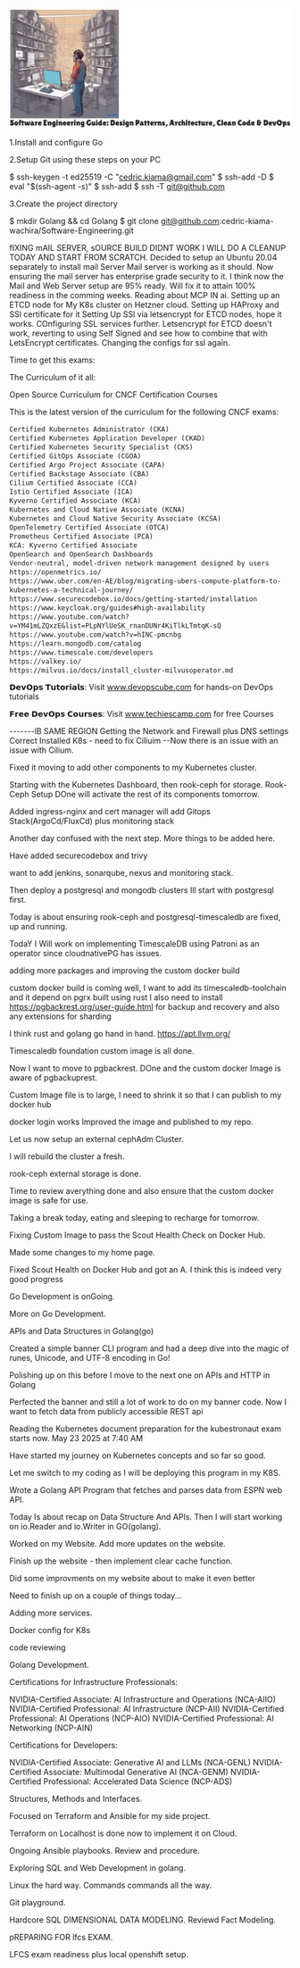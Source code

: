 ![Alt Text](assets/Software-Engineering.png)

1.Install and configure Go 

2.Setup Git using these steps on your PC

$ ssh-keygen -t  ed25519 -C "cedric.kiama@gmail.com"
$ ssh-add -D
$ eval "$(ssh-agent -s)"
$ ssh-add
$ ssh -T git@github.com

3.Create the project directory

$ mkdir Golang && cd Golang
$ git clone git@github.com:cedric-kiama-wachira/Software-Engineering.git

fIXING mAIL SERVER, sOURCE BUILD DIDNT WORK I WILL DO A CLEANUP TODAY AND START FROM SCRATCH.
Decided to setup an Ubuntu 20.04 separately to install mail Server
Mail server is working as it should.
Now ensuring the mail server has enterprise grade security to it.
I think now the Mail and Web Server setup are 95% ready. Will fix it to attain 100% readiness in the comming weeks.
Reading about MCP IN ai.
Setting up an ETCD node for My K8s cluster on Hetzner cloud.
Setting up HAProxy and SSl certificate for it
Setting Up SSl via letsencrypt for ETCD nodes, hope it works.
COnfiguring SSL services further.
Letsencrypt for ETCD doesn't work, reverting to using Self Signed and see how to combine that with LetsEncrypt certificates.
Changing the configs for ssl again.

Time to get this exams:

The Curriculum of it all:

Open Source Curriculum for CNCF Certification Courses

This is the latest version of the curriculum for the following CNCF exams:

    Certified Kubernetes Administrator (CKA)
    Certified Kubernetes Application Developer (CKAD)
    Certified Kubernetes Security Specialist (CKS)
    Certified GitOps Associate (CGOA)
    Certified Argo Project Associate (CAPA)
    Certified Backstage Associate (CBA)
    Cilium Certified Associate (CCA)
    Istio Certified Associate (ICA)
    Kyverno Certified Associate (KCA)
    Kubernetes and Cloud Native Associate (KCNA)
    Kubernetes and Cloud Native Security Associate (KCSA)
    OpenTelemetry Certified Associate (OTCA)
    Prometheus Certified Associate (PCA)
    KCA: Kyverno Certified Associate
    OpenSearch and OpenSearch Dashboards
    Vendor-neutral, model-driven network management designed by users
    https://openmetrics.io/
    https://www.uber.com/en-AE/blog/migrating-ubers-compute-platform-to-kubernetes-a-technical-journey/
    https://www.securecodebox.io/docs/getting-started/installation
    https://www.keycloak.org/guides#high-availability
    https://www.youtube.com/watch?v=YM41mLZQxzE&list=PLpNYlUeSK_rnanDUNr4KiTlkLTmtqK-sQ
    https://www.youtube.com/watch?v=hINC-pmcnbg
    https://learn.mongodb.com/catalog
    https://www.timescale.com/developers
    https://valkey.io/
    https://milvus.io/docs/install_cluster-milvusoperator.md


𝗗𝗲𝘃𝗢𝗽𝘀 𝗧𝘂𝘁𝗼𝗿𝗶𝗮𝗹𝘀: Visit www.devopscube.com for hands-on DevOps tutorials

𝗙𝗿𝗲𝗲 𝗗𝗲𝘃𝗢𝗽𝘀 𝗖𝗼𝘂𝗿𝘀𝗲𝘀: Visit www.techiescamp.com for free Courses

-------lB SAME REGION
Getting the Network and Firewall plus DNS settings Correct
Installed K8s - need to fix Ciliuim
--Now there is an issue with an issue with Cilium.

Fixed it moving to add other components to my Kubernetes cluster.

Starting with the Kubernetes Dashboard, then rook-ceph for storage.
Rook-Ceph Setup DOne will activate the rest of its components tomorrow.

Added ingress-nginx and cert manager will add Gitops Stack(ArgoCd/FluxCd) plus monitoring stack

Another day confused with the next step. More things to be added here.

Have added securecodebox and trivy

want to add jenkins, sonarqube, nexus and monitoring stack.

Then deploy a postgresql and mongodb clusters Ill start with postgresql first.

Today is about ensuring rook-ceph and postgresql-timescaledb are fixed, up and running.

TodaY I Will work on implementing TimescaleDB using Patroni as an operator since cloudnativePG has issues.

adding more packages and improving the custom docker build

custom docker build is coming well, I want to add its timescaledb-toolchain and it depend on pgrx built using rust
I also need to install https://pgbackrest.org/user-guide.html  for backup and recovery and also any extensions for sharding

I think rust and golang go hand in hand. https://apt.llvm.org/

Timescaledb foundation custom image is all done.

Now I want to move to pgbackrest. DOne and the custom docker Image is aware of pgbackuprest.

Custom Image file is to large, I need to shrink it so that I can publish to my docker hub

docker login works Improved the image and published to my repo.

Let us now setup an external cephAdm Cluster.

I will rebuild the cluster a fresh.

rook-ceph external storage is done.

Time to review averything done and also ensure that the custom docker image is safe for use.

Taking a break today, eating and sleeping to recharge for tomorrow. 

Fixing Custom Image to pass the Scout Health Check on Docker Hub.

Made some changes to my home page.

Fixed Scout Health on Docker Hub and got an A. I think this is indeed very good progress

Go Development is onGoing. 

More on Go Development.

APIs and Data Structures in Golang(go)

Created a simple banner CLI program and had a deep dive into the magic of runes, Unicode, and UTF-8 encoding in Go!

Polishing up on this before I move to the next one on APIs and HTTP in Golang

Perfected the banner and still a lot of work to do on my banner code. Now I want to fetch data from publicly accessible REST api

Reading the Kubernetes document preparation for the kubestronaut exam starts now. May 23 2025 at 7:40 AM

Have started my journey on Kubernetes concepts and so far so good.

Let me switch to my coding as I will be deploying this program in my K8S.

Wrote a Golang API Program that fetches and parses data from ESPN web API.

Today Is about recap on Data Structure And APIs. Then I will start working on io.Reader and io.Writer in GO(golang).

Worked on my Website. Add more updates on the website.

Finish up the website - then implement clear cache function.

Did some improvments on my website about to make it even better

Need to finish up on a couple of things today...

Adding more services.

Docker config for K8s

code reviewing

Golang Development.

Certifications for Infrastructure Professionals:

NVIDIA-Certified Associate: AI Infrastructure and Operations (NCA-AIIO) 
NVIDIA-Certified Professional: AI Infrastructure (NCP-AII) 
NVIDIA-Certified Professional: AI Operations (NCP-AIO) 
NVIDIA-Certified Professional: AI Networking (NCP-AIN) 

Certifications for Developers:

NVIDIA-Certified Associate: Generative AI and LLMs (NCA-GENL) 
NVIDIA-Certified Associate: Multimodal Generative AI (NCA-GENM) 
NVIDIA-Certified Professional: Accelerated Data Science (NCP-ADS)

Structures, Methods and Interfaces.

Focused on Terraform and Ansible for my side project.

Terraform on Localhost is done now to implement it on Cloud.

Ongoing Ansible playbooks. Review and procedure.

Exploring SQL and Web Development in golang.

Linux the hard way. Commands commands all the way.

Git playground.

Hardcore SQL DIMENSIONAL DATA MODELING. Reviewd Fact Modeling.

pREPARING FOR lfcs EXAM.

LFCS exam readiness plus local openshift setup.
